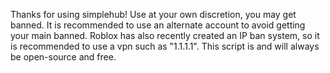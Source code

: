 Thanks for using simplehub! Use at your own discretion, you may get banned. It is recommended to use an alternate account to avoid getting your main banned. Roblox has also recently created an IP ban system, so it is recommended to use a vpn such as "1.1.1.1". This script is and will always be open-source and free.
